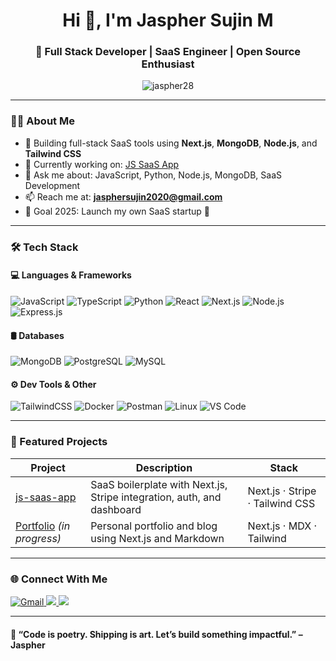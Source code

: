 <h1 align="center">Hi 👋, I'm Jaspher Sujin M</h1>
<h3 align="center">🚀 Full Stack Developer | SaaS Engineer | Open Source Enthusiast</h3>

<p align="center">
  <img src="https://komarev.com/ghpvc/?username=jaspher28&label=Profile%20Views&color=0e75b6&style=flat" alt="jaspher28" />
</p>

---

### 👨‍💻 About Me

- 🧠 Building full-stack SaaS tools using **Next.js**, **MongoDB**, **Node.js**, and **Tailwind CSS**
- 🔭 Currently working on: [JS SaaS App](https://github.com/Jaspher28/js-sass-app)
- 💬 Ask me about: JavaScript, Python, Node.js, MongoDB, SaaS Development
- 📫 Reach me at: **jasphersujin2020@gmail.com**
- 📌 Goal 2025: Launch my own SaaS startup 🚀

---

### 🛠️ Tech Stack

#### 💻 Languages & Frameworks
![JavaScript](https://img.shields.io/badge/-JavaScript-F7DF1E?style=flat-square&logo=javascript&logoColor=black)
![TypeScript](https://img.shields.io/badge/-TypeScript-3178C6?style=flat-square&logo=typescript&logoColor=white)
![Python](https://img.shields.io/badge/-Python-3776AB?style=flat-square&logo=python&logoColor=white)
![React](https://img.shields.io/badge/-React-61DAFB?style=flat-square&logo=react&logoColor=black)
![Next.js](https://img.shields.io/badge/-Next.js-000000?style=flat-square&logo=next.js)
![Node.js](https://img.shields.io/badge/-Node.js-339933?style=flat-square&logo=node.js&logoColor=white)
![Express.js](https://img.shields.io/badge/-Express.js-000000?style=flat-square&logo=express)

#### 🛢 Databases
![MongoDB](https://img.shields.io/badge/-MongoDB-47A248?style=flat-square&logo=mongodb&logoColor=white)
![PostgreSQL](https://img.shields.io/badge/-PostgreSQL-336791?style=flat-square&logo=postgresql&logoColor=white)
![MySQL](https://img.shields.io/badge/-MySQL-4479A1?style=flat-square&logo=mysql&logoColor=white)

#### ⚙️ Dev Tools & Other
![TailwindCSS](https://img.shields.io/badge/-TailwindCSS-06B6D4?style=flat-square&logo=tailwindcss)
![Docker](https://img.shields.io/badge/-Docker-2496ED?style=flat-square&logo=docker&logoColor=white)
![Postman](https://img.shields.io/badge/-Postman-FF6C37?style=flat-square&logo=postman&logoColor=white)
![Linux](https://img.shields.io/badge/-Linux-FCC624?style=flat-square&logo=linux&logoColor=black)
![VS Code](https://img.shields.io/badge/-VSCode-007ACC?style=flat-square&logo=visual-studio-code&logoColor=white)

---

### 🌟 Featured Projects

| Project | Description | Stack |
|--------|-------------|-------|
| [js-saas-app](https://github.com/Jaspher28/js-sass-app) | SaaS boilerplate with Next.js, Stripe integration, auth, and dashboard | Next.js · Stripe · Tailwind CSS |
| [Portfolio](https://github.com/Jaspher28/) *(in progress)* | Personal portfolio and blog using Next.js and Markdown | Next.js · MDX · Tailwind |

---


### 🌐 Connect With Me

<p align="left">
  <a href="mailto:jasphersujin2020@gmail.com">
    <img src="https://img.shields.io/badge/Email-D14836?style=for-the-badge&logo=gmail&logoColor=white" alt="Gmail" />
  </a>
  <a href="https://linkedin.com/in/YOUR-LINKEDIN" target="_blank">
    <img src="https://img.shields.io/badge/LinkedIn-0077B5?style=for-the-badge&logo=linkedin&logoColor=white" />
  </a>
  <a href="https://twitter.com/YOUR-TWITTER" target="_blank">
    <img src="https://img.shields.io/badge/Twitter-1DA1F2?style=for-the-badge&logo=twitter&logoColor=white" />
  </a>
</p>

---

#### 🚀 “Code is poetry. Shipping is art. Let’s build something impactful.” – Jaspher

